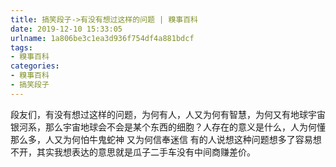 ```yaml
---
title: 搞笑段子->有没有想过这样的问题 | 糗事百科
date: 2019-12-10 15:33:05
urlname: 1a806be3c1ea3d936f754df4a881bdcf
tags: 
- 糗事百科
categories:
- 糗事百科
- 搞笑段子
---
```

段友们，有没有想过这样的问题，为何有人，人又为何有智慧，为何又有地球宇宙银河系，那么宇宙地球会不会是某个东西的细胞？人存在的意义是什么，人为何懂那么多，人又为何怕牛鬼蛇神 又为何信奉迷信 有的人说想这种问题想多了容易想不开，其实我想表达的意思就是瓜子二手车没有中间商赚差价。


